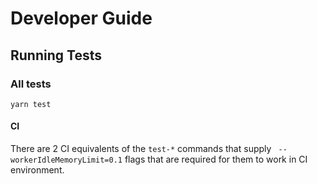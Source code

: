# Developer Guide

## Running Tests

### All tests

`yarn test`

#### CI

There are 2 CI equivalents of the `test-*` commands that supply ` --workerIdleMemoryLimit=0.1` flags that are required for them to work in CI environment.
